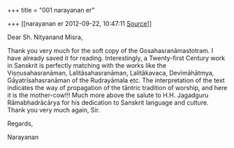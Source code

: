+++
title = "001 narayanan er"

+++
[[narayanan er	2012-09-22, 10:47:11 [Source](https://groups.google.com/g/bvparishat/c/B8R2ulXrip8)]]



Dear Sh. Nityanand Misra,

Thank you very much for the soft copy of the Gosahasranāmastotram. I have already saved it for reading. Interestingly, a Twenty-first Century work in Sanskrit is perfectly matching with the works like the Viṣṇusahasranāman, Lalitāsahasranāman, Lalitākavaca, Devīmāhātmya, Gāyatrīsahasranāman of the Rudrayāmala etc. The interpretation of the text indicates the way of propagation of the tāntric tradition of worship, and here it is the mother-cow!!! Much more above the salute to H.H. Jagadguru Rāmabhadrācārya for his dedication to Sanskrit language and culture. Thank you very much again, Sir.

Regards,

Narayanan

